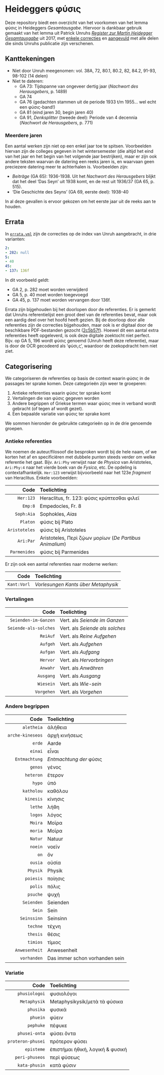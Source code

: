 # Heideggers φύσις

Deze repository biedt een overzicht van het voorkomen van het lemma φύσις in Heideggers _Gesamtausgabe_. Hiervoor is dankbaar gebruik gemaakt van het lemma uit Patrick Unruhs [_Register zur Martin Heidegger Gesamtausgabe_](https://www.klostermann.de/Unruh-Patrick-Register-zur-Martin-Heidegger-Gesamtausgabe) uit 2017, met [enkele correcties](./index/errata.yml) en [aangevuld](./index/complement.yml) met alle delen die sinds Unruhs publicatie zijn verschenen.

## Kanttekeningen

* Niet door Unruh meegenomen: vol. 38A, 72, 80.1, 80.2, 82, 84.2, 91-93, 98-102 (14 delen)
* Niet te dateren: 
  * GA 73: Tijdspanne van ongeveer dertig jaar (*Nachwort des Herausgebers*, p. 1489)
  * GA 74
  * GA 76 (gedachten stammen uit de periode 1933 t/m 1955... wel echt een φύσις-band!)
  * GA 81 (eind jaren 30, begin jaren 40)
  * GA 91, *Denksplitter* (tweede deel): Periode van 4 decennia (*Nachwort de Herausgebers*, p. 771)

### Meerdere jaren

Een aantal werken zijn niet op een enkel jaar toe te spitsen. Voorbeelden hiervan zijn de colleges gegeven in het wintersemester (die altijd het eind van het jaar en het begin van het volgende jaar bestrijken), maar er zijn ook andere teksten waarvan de datering een reeks jaren is, en waarvaan geen preciezere datering meer te achterhalen is.  Voorbeelden zijn:

* *Beiträge* (GA 65): 1936-1938. Uit het *Nachwort des Herausgebers* blijkt dat het deel ‘Das Seyn’ uit 1938 komt, en de rest uit 1936/37 (GA 65, p. 515).
* ‘Die Geschichte des Seyns’ (GA 69, eerste deel): 1938-40

In al deze gevallen is ervoor gekozen om het eerste jaar uit de reeks aan te houden.

## Errata

In [`errata.yml`](./errata.yml) zijn de correcties op de index van Unruh aangebracht, in drie varianten:

```yaml
2:
- 282: null
5:
- 40
45:
- 137: 136f
```

In dit voorbeeld geldt:

* GA 2, p. 282 moet worden verwijderd
* GA 5, p. 40 moet worden toegevoegd
* GA 45, p. 137 moet worden vervangen door 136f.

Errata zijn bijgehouden bij het doorlopen door de referenties. Er is gemerkt dat Unruhs referentielijst een groot deel van de referenties bevat, maar ook een aardig deel over het hoofd heeft gezien. Bij de doorloop door alle referenties zijn de correcties bijgehouden, maar ook is er digitaal door de beschikbare PDF-bestanden gezocht ([2c5b57f](https://github.com/andredelft/phusis-index/commit/2c5b57ffb1d82960b4858bee97607f3e24cb8cab)). Hoewel dit een aantal extra referenties heeft opgeleverd, is ook deze digitale zoektocht niet perfect. Bijv. op GA 5, 196 wordt φύσις genoemd (Unruh heeft deze referentie), maar is door de OCR gecodeerd als ‘φύσι,ς’, waardoor de zoekopdracht hem niet ziet.

## Categorisering

We categoriseren de referenties op basis de context waarin φύσις in de passages ter sprake komen. Deze categorieën zijn weer te groeperen:

1. Antieke referenties waarin φύσις ter sprake komt
2. Vertalingen die van φύσις gegeven worden 
3. Andere begrippen of Griekse termen waar φύσις mee in verband wordt gebracht (of tegen af wordt gezet).
4. Een bepaalde variatie van φύσις ter sprake komt

We sommen hieronder de gebruikte categorieën op in de drie genoemde groepen.

### Antieke referenties

We noemen de auteur/filosoof die besproken wordt bij de hele naam, of we korten het af en specificiëren met dubbele punten steeds verder om welke referentie het gaat. Bijv. `Ari:Phy` verwijst naar de *Physica* van Aristoteles, `Ari:Phy:4` naar het vierde boek van de *Fysica*, etc. De opdeling is contextafhankelijk. `Her:123` verwijst bijvoorbeeld naar het 123e *fragment* van Heraclitus. Enkele voorbeelden:

|          Code | Toelichting                                             |
| ------------: | :------------------------------------------------------ |
|     `Her:123` | Heraclitus, fr. 123: φύσις κρύπτεσθαι φιλεῖ             |
|       `Emp:8` | Empedocles, Fr. 8                                       |
|    `Soph:Aia` | Sophokles, *Aias*                                       |
|      `Platon` | φύσις bij Plato                                         |
| `Aristoteles` | φύσις bij Aristoteles                                   |
|     `Ari:Par` | Aristoteles, Περὶ ζῴων μορίων (*De Partibus Animalium*) |
|  `Parmenides` | φύσις bij Parmenides                                    |

Er zijn ook een aantal referenties naar moderne werken:

|          Code | Toelichting                                             |
| ------------: | :------------------------------------------------------ |
|   `Kant:Vorl` | *Vorlesungen Kants über Metaphysik*                     |

### Vertalingen

|                  Code | Toelichting                     |
| --------------------: | :------------------------------ |
|  `Seienden-im-Ganzen` | Vert. als *Seiende im Ganzen*   |
| `Seiende-als-solches` | Vert. als *Seiende als solches* |
|              `ReiAuf` | Vert. als *Reine Aufgehen*      |
|              `Aufgeh` | Vert. als *Aufgehen*            |
|              `Aufgan` | Vert. als *Aufgang*             |
|              `Hervor` | Vert. als *Hervorbringen*       |
|              `Anwahr` | Vert. als *Anwähren*            |
|             `Ausgang` | Vert. als *Ausgang*             |
|             `Wiesein` | Vert. als *Wie-sein*            |
|            `Vorgehen` | Vert. als *Vorgehen*            |

### Andere begrippen

|             Code | Toelichting                    |
| ---------------: | :----------------------------- |
|       `aletheia` | ἀλήθεια                        |
| `arche-kineseos` | ἀρχὴ κινήσεως                  |
|           `erde` | Aarde                          |
|          `einai` | εἶναι                          |
|    `Entmachtung` | *Entmachtung der* φύσις        |
|          `genos` | γένος                          |
|        `heteron` | ἕτερον                         |
|           `hypo` | ὑπό                            |
|       `katholou` | καθόλου                        |
|        `kinesis` | κίνησις                        |
|          `lethe` | λήθη                           |
|          `logos` | λόγος                          |
|          `Moira` | Μοῖρα                          |
|          `moria` | Μοῖρα                          |
|          `Natur` | Natuur                         |
|          `noein` | νοεῖν                          |
|             `on` | ὄν                             |
|          `ousia` | οὐσία                          |
|         `Physik` | Physik                         |
|        `poiesis` | ποίησις                        |
|          `polis` | πόλις                          |
|         `psuche` | ψυχή                           |
|       `Seienden` | Seienden                       |
|           `Sein` | Sein                           |
|      `Seinssinn` | Seinsinn                       |
|         `techne` | τέχνη                          |
|         `thesis` | θέσις                          |
|         `timios` | τίμιος                         |
|    `Anwesenheit` | Anwesenheit                    |
|      `vorhanden` | Das immer schon vorhanden sein |

### Variatie

|              Code | Toelichting                                 |
| ----------------: | :------------------------------------------ |
|     `phusiologoi` | φυσιολόγοι                                  |
|      `Metaphysik` | Metaphysikysik/μετὰ τὰ φύσικα               |
|         `phusika` | φυσικά                                      |
|          `phuein` | φύειν                                       |
|         `pephuke` | πέφυκε                                      |
|     `phusei-onta` | φύσει ὄντα                                  |
| `proteron-phusei` | πρότερον φύσει                              |
|        `episteme` | ἐπιστήμαι ἠθική, λογική & φυσική            |
|    `peri-phuseos` | περὶ φύσεως                                 |
|     `kata-phusin` | κατὰ φύσιν                                  |

